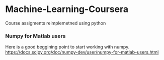 # Machine-Learning-Coursera
Course assigments reimplemetned using python

### Numpy for Matlab users 
Here is a good beggining point to start working with numpy. 
https://docs.scipy.org/doc/numpy-dev/user/numpy-for-matlab-users.html
